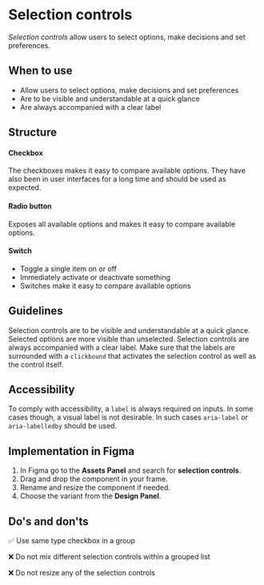 # Selection controls

_Selection controls_ allow users to select options, make decisions and set preferences.

## When to use

- Allow users to select options, make decisions and set preferences
- Are to be visible and understandable at a quick glance
- Are always accompanied with a clear label

## Structure

#### Checkbox

The checkboxes makes it easy to compare available options. They have also been in user interfaces for a long time and should be used as expected.

#### Radio button

Exposes all available options and makes it easy to compare available options.

#### Switch

- Toggle a single item on or off
- Immediately activate or deactivate something
- Switches make it easy to compare available options

## Guidelines

Selection controls are to be visible and understandable at a quick glance. Selected options are more visible than unselected. Selection controls are always accompanied with a clear label. Make sure that the labels are surrounded with a `clickbound` that activates the selection control as well as the control itself.

## Accessibility

To comply with accessibility, a ``label`` is always required on inputs. In some cases though, a visual label is not desirable. In such cases ``aria-label`` or ``aria-labelledby`` should be used.

## Implementation in Figma

1. In Figma go to the **Assets Panel** and search for **selection controls**.
2. Drag and drop the component in your frame.
3. Rename and resize the component if needed.
4. Choose the variant from the **Design Panel**.

## Do's and don'ts

✅  Use same type checkbox in a group

❌  Do not mix different selection controls within a grouped list

❌  Do not resize any of the selection controls